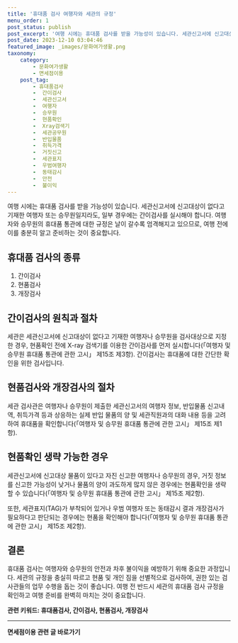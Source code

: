 ```yaml
---
title: '휴대품 검사 여행자와 세관의 규정'
menu_order: 1
post_status: publish
post_excerpt: '여행 시에는 휴대품 검사를 받을 가능성이 있습니다. 세관신고서에 신고대상이 없다고 기재한 여행자 또는 승무원일지라도, 일부 경우에는 간이검사를 실시해야 합니다. 여행자와 승무원의 휴대품 통관에 대한 규정은 날이 갈수록 엄격해지고 있으므로, 여행 전에 이를 충분히 알고 준비하는 것이 중요합니다.'
post_date: 2023-12-10 03:04:46
featured_image: _images/문화여가생활.png
taxonomy:
    category:
        - 문화여가생활
        - 면세점이용
    post_tag:
        - 휴대품검사
        -  간이검사
        -  세관신고서
        -  여행자
        -  승무원
        -  현품확인
        -  Xray검색기
        -  세관공무원
        -  반입물품
        -  취득가격
        -  거짓신고
        -  세관표지
        -  우범여행자
        -  동태감시
        -  안전
        -  불이익
---
```



여행 시에는 휴대품 검사를 받을 가능성이 있습니다. 세관신고서에 신고대상이 없다고 기재한 여행자 또는 승무원일지라도, 일부 경우에는 간이검사를 실시해야 합니다. 여행자와 승무원의 휴대품 통관에 대한 규정은 날이 갈수록 엄격해지고 있으므로, 여행 전에 이를 충분히 알고 준비하는 것이 중요합니다.

## 휴대품 검사의 종류

1. 간이검사
2. 현품검사
3. 개장검사

## 간이검사의 원칙과 절차

세관은 세관신고서에 신고대상이 없다고 기재한 여행자나 승무원을 검사대상으로 지정한 경우, 현품확인 전에 X-ray 검색기를 이용한 간이검사를 먼저 실시합니다(「여행자 및 승무원 휴대품 통관에 관한 고시」 제15조 제3항). 간이검사는 휴대품에 대한 간단한 확인을 위한 검사입니다.

## 현품검사와 개장검사의 절차

세관 검사관은 여행자나 승무원이 제출한 세관신고서의 여행자 정보, 반입물품 신고내역, 취득가격 등과 상응하는 실제 반입 물품의 양 및 세관직원과의 대화 내용 등을 고려하여 휴대품을 확인합니다(「여행자 및 승무원 휴대품 통관에 관한 고시」 제15조 제1항).

## 현품확인 생략 가능한 경우

세관신고서에 신고대상 물품이 있다고 자진 신고한 여행자나 승무원의 경우, 거짓 정보를 신고한 가능성이 낮거나 물품의 양이 과도하게 많지 않은 경우에는 현품확인을 생략할 수 있습니다(「여행자 및 승무원 휴대품 통관에 관한 고시」 제15조 제2항).

또한, 세관표지(TAG)가 부착되어 있거나 우범 여행자 또는 동태감시 결과 개장검사가 필요하다고 판단되는 경우에는 현품을 확인해야 합니다(「여행자 및 승무원 휴대품 통관에 관한 고시」 제15조 제2항).

## 결론

휴대품 검사는 여행자와 승무원의 안전과 차후 불이익을 예방하기 위해 중요한 과정입니다. 세관의 규정을 충실히 따르고 현품 및 개인 짐을 선별적으로 검사하여, 권한 있는 검사관들의 업무 수행을 돕는 것이 좋습니다. 여행 전 반드시 세관의 휴대품 검사 규정을 확인하고 여행 준비를 완벽히 마치는 것이 중요합니다.

**관련 키워드: 휴대품검사, 간이검사, 현품검사, 개장검사**
<!-- wp:separator -->
<hr class="wp-block-separator has-alpha-channel-opacity"/>
<!-- /wp:separator -->

<!-- wp:group {"backgroundColor":"base","layout":{"type":"constrained"}} -->
<div class="wp-block-group has-base-background-color has-background"><!-- wp:paragraph {"align":"center","fontSize":"medium"} -->
<p class="has-text-align-center has-large-font-size"><strong>면세점이용 관련 글 바로가기</strong></p>
<!-- /wp:paragraph -->


<!-- wp:latest-posts
{"categories":[{"id":16222,"count":19,"description":"","link":"https://uknowlaw.com/category/%eb%a9%b4%ec%84%b8%ec%a0%90%ec%9d%b4%ec%9a%a9/","name":"면세점이용","slug":"면세점이용","taxonomy":"category","parent":0,"meta":[],"_links":{"self":[{"href":"https://uknowlaw.com/wp-json/wp/v2/categories/16222"}],"collection":[{"href":"https://uknowlaw.com/wp-json/wp/v2/categories"}],"about":[{"href":"https://uknowlaw.com/wp-json/wp/v2/taxonomies/category"}],"wp:post_type":[{"href":"https://uknowlaw.com/wp-json/wp/v2/posts?categories=16222"}],"curies":[{"name":"wp","href":"https://api.w.org/{rel}","templated":true}]}}],"postsToShow":100,"excerptLength":28,"postLayout":"grid","columns":2,"featuredImageAlign":"left","featuredImageSizeSlug":"large","fontSize":"small"} /--></div>
<!-- /wp:group -->